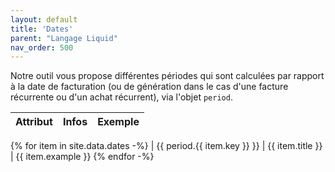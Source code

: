 ```yaml
---
layout: default
title: 'Dates'
parent: "Langage Liquid"
nav_order: 500
---
```


Notre outil vous propose différentes périodes qui sont calculées par rapport à la date de facturation (ou de génération dans le cas d'une facture récurrente ou d'un achat récurrent), via l'objet `period`.

| Attribut | Infos | Exemple |
|----------|-------|---------|
{% for item in site.data.dates -%}
| \{\{ period.{{ item.key }} \}\} | {{ item.title }} | {{ item.example }}
{% endfor -%}
